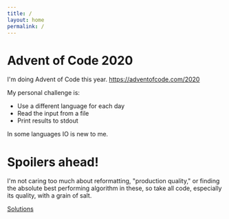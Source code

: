 ```yaml
---
title: /
layout: home
permalink: /
---
```


# Advent of Code 2020

I'm doing Advent of Code this year. https://adventofcode.com/2020

My personal challenge is:
* Use a different language for each day
* Read the input from a file
* Print results to stdout

In some languages IO is new to me.

# Spoilers ahead!

I'm not caring too much about reformatting, "production
quality," or finding the absolute best performing algorithm in
these, so take all code, especially its quality, with a grain of
salt.

[Solutions](https://hiljusti.github.io/adventofcode-2020/solutions)

